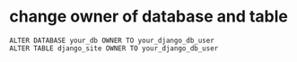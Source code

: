 # change owner of database and table
```
ALTER DATABASE your_db OWNER TO your_django_db_user
ALTER TABLE django_site OWNER TO your_django_db_user
```
